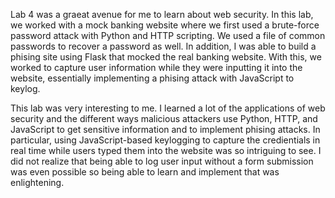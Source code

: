 Lab 4 was a graeat avenue for me to learn about web security. In this lab, we worked with a mock banking website where we first used a brute-force password attack with Python and HTTP scripting. We used a file of common passwords to recover a password as well. In addition, I was able to build a phising site using Flask that mocked the real banking website. With this, we worked to capture user information while they were inputting it into the website, essentially implementing a phising attack with JavaScript to keylog. 

This lab was very interesting to me. I learned a lot of the applications of web security and the different ways malicious attackers use Python, HTTP, and JavaScript to get sensitive information and to implement phising attacks. In particular, using JavaScript-based keylogging to capture the credientials in real time while users typed them into the website was so intriguing to see. I did not realize that being able to log user input without a form submission was even possible so being able to learn and implement that was enlightening. 

